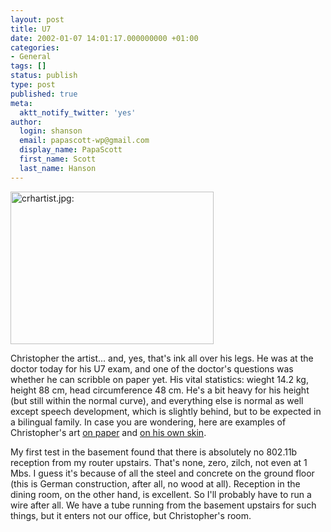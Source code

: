 ```yaml
---
layout: post
title: U7
date: 2002-01-07 14:01:17.000000000 +01:00
categories:
- General
tags: []
status: publish
type: post
published: true
meta:
  aktt_notify_twitter: 'yes'
author:
  login: shanson
  email: papascott-wp@gmail.com
  display_name: PapaScott
  first_name: Scott
  last_name: Hanson
---
```

<p><img src="https://res.cloudinary.com/papascott/image/upload/wordpress/wp-content/uploads/2002/01/crhartist.jpg" height="244" width="325" border="0" alt="crhartist.jpg: " /></p>
<p>Christopher the artist... and, yes, that's ink all over his legs. He was at the doctor today for his U7 exam, and one of the doctor's questions was whether he can scribble on paper yet. His vital statistics: wieght 14.2 kg, height 88 cm, head circumference 48 cm. He's a bit heavy for his height (but still within the normal curve), and everything else is normal as well except speech development, which is slightly behind, but to be expected in a bilingual family. In case you are wondering, here are examples of Christopher's art  <a href="http://shanson.editthispage.com/pictures/viewer$829">on paper</a> and <a href="http://shanson.editthispage.com/pictures/viewer$827">on his own skin</a>. </p>
<p>My first test in the basement found that there is absolutely no 802.11b  reception from my router upstairs. That's none, zero, zilch, not even at 1 Mbs. I guess it's because of all the steel and concrete on the ground floor (this is German construction, after all, no wood at all). Reception in the dining room, on the other hand, is excellent. So I'll probably have to run a wire after all. We have a tube running from the basement upstairs for such things, but it enters not our office, but Christopher's room.</p>
